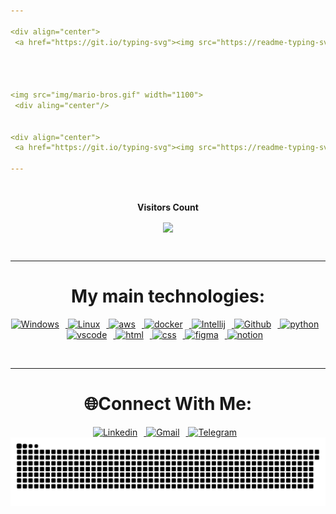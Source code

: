 ```yaml
---

<div align="center">
 <a href="https://git.io/typing-svg"><img src="https://readme-typing-svg.herokuapp.com?font=Fira+Code&size=28&duration=4000&pause=800&color=4E2CF7&center=true&vCenter=true&repeat=false&width=435&lines=%F0%9F%91%8B%F0%9F%8F%BB+Welcome+to+My+GitHub!%F0%9F%91%8B%F0%9F%8F%BB" alt="Typing SVG" /></a></div>

 


<img src="img/mario-bros.gif" width="1100">
 <div aling="center"/>

 
<div align="center">
 <a href="https://git.io/typing-svg"><img src="https://readme-typing-svg.herokuapp.com?font=Fira+Code&size=26&duration=5000&pause=800&color=4E2CF7&center=true&vCenter=true&width=545&lines=Hello%2C+my+name+is+%C3%81lifi+Ralph!;I+from+Rio+de+Janeiro%2C+Brazil;i+study+Software+Engineering+;at+Cruzeiro+do+Sul+University;+and+i+study+cloud+compute;+at+Escola+da+Nuvem." alt="Typing SVG" /></a> </div>
 
---
```


<div align="center">
<br><p align="centre"><b>Visitors Count</b></p>  
<p align="center"><img align="center" src="https://profile-counter.glitch.me/{oalifiralph}/count.svg" /></p> 
<br></div>

---

<div align="center">

# My main technologies:

<a href="https://www.microsoft.com/pt-br/power-platform/products/power-bi" target="_blank" rel="noreferrer">
      <img  alt="Windows" height="50px" style="padding-right:10px;"src="https://cdn.jsdelivr.net/gh/devicons/devicon/icons/windows11/windows11-original.svg">
  </a>
<a href="https://www.kernel.com/pt-br" target="_blank" rel="noreferrer">
      <img  alt="Linux" height="50px" style="padding-right:10px;" src="https://cdn.jsdelivr.net/gh/devicons/devicon/icons/linux/linux-original.svg"/>
<a href="https://aws.amazon.com/pt/?nc2=h_lg" target="_blank" rel="noreferrer">
      <img  alt="aws" height="50px" style="padding-right:10px;" src="https://download.logo.wine/logo/Amazon_Web_Services/Amazon_Web_Services-Logo.wine.png" />
  </a>
 <a href="https://docker.com//" target="_blank" rel="noreferrer">
      <img  alt="docker" height="50px" style="padding-right:10px;"src="https://cdn.jsdelivr.net/gh/devicons/devicon/icons/docker/docker-original.svg"/>
  </a>
<a href="https://git-scm.com/downloads" target="_blank" rel="noreferrer">
      <img  alt="Intellij" height="50px" style="padding-right:10px;" src="https://cdn.worldvectorlogo.com/logos/git-bash.svg"/>
  </a>
 <a href="https://github.com/oalifiralph" target="_blank" rel="noreferrer">
      <img  alt="Github" height="50px" style="padding-right:10px;" src="https://registry.npmmirror.com/@lobehub/icons-static-png/latest/files/dark/github.png"/>
   </a>
<a href="https://www.python.org/" target="_blank" rel="noreferrer">
      <img  alt="python" height="50px" style="padding-right:10px;" src="https://cdn.jsdelivr.net/gh/devicons/devicon/icons/python/python-original.svg" />
  </a>
<a href="https://code.visualstudio.com/" target="_blank" rel="noreferrer">
      <img  alt="vscode" height="50px" style="padding-right:10px;"src="https://cdn.jsdelivr.net/gh/devicons/devicon/icons/vscode/vscode-original.svg"/>
  </a>
<a href="https://www.w3.org/html/" target="_blank" rel="noreferrer">
      <img  alt="html" height="50px" style="padding-right:10px;"src="https://cdn.jsdelivr.net/gh/devicons/devicon/icons/html5/html5-original.svg"/>
  </a>
<a href="https://https://www.w3.org/Style/CSS/" target="_blank" rel="noreferrer">
      <img  alt="css" height="60px" style="padding-right:10px;"src="https://cdn.jsdelivr.net/gh/devicons/devicon/icons/css3/css3-original-wordmark.svg"/>
  </a>
<a href="https://https://www.figma.com/" target="_blank" rel="noreferrer">
      <img  alt="figma" height="50px" style="padding-right:10px;"src="https://cdn.jsdelivr.net/gh/devicons/devicon/icons/figma/figma-original.svg"/>
  </a>
<a href="https://www.notion.so/" target="_blank" rel="noreferrer">
      <img  alt="notion" height="50px" style="padding-right:10px;"src="https://upload.wikimedia.org/wikipedia/commons/thumb/e/e9/Notion-logo.svg/2048px-Notion-logo.svg.png"/>
  </a>
 </p> 
 <br> 
</div>

---
<div align="center">

# 🌐Connect With Me:
 <a href="https://www.linkedin.com/in/oalifiralph/" target="_blank" rel="noreferrer">
      <img  alt="Linkedin" height="50px" style="padding-right:10px;"src="https://upload.wikimedia.org/wikipedia/commons/thumb/8/81/LinkedIn_icon.svg/800px-LinkedIn_icon.svg.png?20210220164014"/>
  <a href="mailto:contatoalifiralph@gmail.com" target="_blank" rel="noreferrer">
      <img  alt="Gmail" height="45px" style="padding-right:10px;" src="https://upload.wikimedia.org/wikipedia/commons/7/7e/Gmail_icon_%282020%29.svg" />
  </a>
<a href="https://t.me/oalifiralph/" target="_blank" rel="noreferrer">
      <img  alt="Telegram" height="50px" style="padding-right:10px;"src="https://upload.wikimedia.org/wikipedia/commons/8/83/Telegram_2019_Logo.svg"/>
 </a>

</div>
<img src=".github/workflows/github-user-contribution (1).svg"/> 

